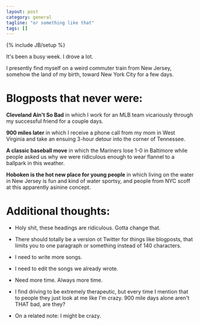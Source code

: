 ```yaml
---
layout: post
category: general
tagline: "or something like that"
tags: []
---
```


{% include JB/setup %}


It's been a busy week. I drove a lot.

I presently find myself on a weird commuter train from New Jersey, somehow the land of my birth, toward New York City for a few days.

# Blogposts that never were:

**Cleveland Ain't So Bad** in which I work for an MLB team vicariously through my successful friend for a couple days.

**900 miles later** in which I receive a phone call from my mom in West Virginia and take an ensuing 3-hour detour into the corner of Tennessee.

**A classic baseball move** in which the Mariners lose 1-0 in Baltimore while people asked us why we were ridiculous enough to wear flannel to a ballpark in this weather.

**Hoboken is the hot new place for young people** in which living on the water in New Jersey is fun and kind of water sportsy, and people from NYC scoff at this apparently asinine concept.

# Additional thoughts:

- Holy shit, these headings are ridiculous. Gotta change that.

- There should totally be a version ot Twitter for things like blogposts, that limits you to one paragraph or something instead of 140 characters.

- I need to write more songs.

- I need to edit the songs we already wrote.

- Need more time. Always more time.

- I find driving to be extremely therapeutic, but every time I mention that to people they just look at me like I'm crazy. 900 mile days alone aren't THAT bad, are they?

- On a related note: I might be crazy.